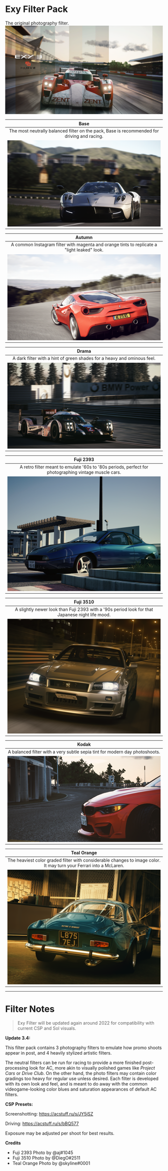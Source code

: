 # Exy Filter Pack
The original photography filter.
![](../../../src/exy/main.png)

| Base |
|:---:|
| The most neutrally balanced filter on the pack, Base is recommended for driving and racing. |
| ![](../../../src/exy/base.png) |

| Autumn |
|:---:|
| A common Instagram filter with magenta and orange tints to replicate a "light leaked" look. |
| ![](../../../src/exy/autumn.png) |

| Drama |
|:---:|
| A dark filter with a hint of green shades for a heavy and ominous feel. |
| ![](../../../src/exy/drama.png) |

| Fuji 2393 |
|:---:|
| A retro filter meant to emulate '60s to '80s periods, perfect for photographing vintage muscle cars. |
| ![](../../../src/exy/2393.png) |

| Fuji 3510 |
|:---:|
| A slightly newer look than Fuji 2393 with a '90s period look for that Japanese night life mood. |
| ![](../../../src/exy/3510.png) |

| Kodak |
|:---:|
| A balanced filter with a very subtle sepia tint for modern day photoshoots. |
| ![](../../../src/exy/kodak.png) |

| Teal Orange |
|:---:|
| The heaviest color graded filter with considerable changes to image color. It may turn your Ferrari into a McLaren. |
| ![](../../../src/exy/teal.png) |

___
# Filter Notes
> Exy Filter will be updated again around 2022 for compatibility with current CSP and Sol visuals.

**Update 3.4:**

This filter pack contains 3 photography filters to emulate how promo shoots appear in post, and 4 heavily stylized artistic filters.

The neutral filters can be run for racing to provide a more finished post-processing look for AC, more akin to visually polished games like *Project Cars* or *Drive Club*. On the other hand, the photo filters may contain color gradings too heavy for regular use unless desired. Each filter is developed with its own look and feel, and is meant to do away with the common videogame-looking color blues and saturation appearances of default AC filters.

**CSP Presets:**

Screenshotting: https://acstuff.ru/s/JY5jSZ

Driving: https://acstuff.ru/s/bBQ577

Exposure may be adjusted per shoot for best results.

**Credits**
* Fuji 2393 Photo by @aj#1045
* Fuji 3510 Photo by @DiegO#2511
* Teal Orange Photo by @skyline#0001